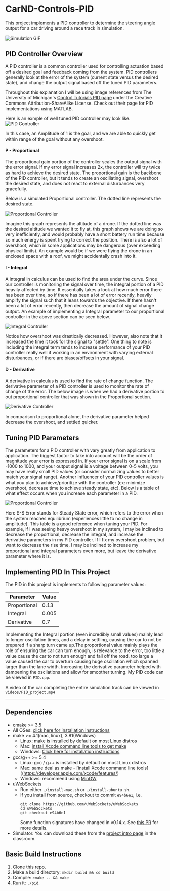 # CarND-Controls-PID
This project implements a PID controller to determine the steering angle output for a car driving around a race track in simulation.

![Simulation GIF](images/PID_simulation.gif)

## PID Controller Overview
A PID controller is a common controller used for controlling actuation based off a desired goal and feedback coming from the system. PID controllers generally look at the error of the system (current state versus the desired state), and change the output signal based off the tuned PID parameters.

Throughout this explanation I will be using image references from The University of Michigan's [Control Tutorials PID page](http://ctms.engin.umich.edu/) under the Creative Commons Attribution-ShareAlike License. Check out their page for PID implementations using MATLAB.

Here is an exmple of well tuned PID controller may look like.
![PID Controller](images/PID.png)

In this case, an Amplitude of 1 is the goal, and we are able to quickly get within range of the goal without any overshoot.

#### P - Proportional
The proportional gain portion of the controller scales the output signal with the error signal. If my error signal increases 2x, the controller will try twice as hard to achieve the desired state. The proportional gain is the backbone of the PID controller, but it tends to create an oscillating signal, overshoot the desired state, and does not react to external disturbances very gracefully.

Below is a simulated Proportional controller. The dotted line represents the desired state.

![Proportional Controller](images/PID_P_only.png)

Imagine this graph represents the altitude of a drone. If the dotted line was the desired altitude we wanted it to fly at, this graph shows we are doing so very inefficiently, and would probably have a short battery run time because so much energy is spent trying to correct the position. There is also a lot of overshoot, which in some applications may be dangerous (over exceeding physical limits). An example would be if we were flying the drone in an enclosed space with a roof, we might accidentally crash into it.

#### I - Integral
A integral in calculus can be used to find the area under the curve. Since our controller is monitoring the signal over time, the integral portion of a PID heavily affected by time. It essentially takes a look at how much error there has been over time, so if there has been a lot of error recently, heavily amplify the signal such that it leans towards the objective. If there hasn't been a lot of error recently, then decrease the amount of signal change output. An example of implementing a Integral parameter to our proportional controller in the above section can be seen below.

![Integral Controller](images/PID_PI_only.png)

Notice how overshoot was drastically decreased. However, also note that it increased the time it took for the signal to "settle". One thing to note is including the integral term tends to increase performance of your PID controller really well if working in an environment with varying external disturbances, or if there are biases/offsets in your signal.

#### D - Derivative
A derivative in calculus is used to find the rate of change function. The derivative parameter of a PID controller is used to monitor the rate of change of the error. The below image is when we had a derivative portion to out proportional controller that was shown in the Proportional section.


![Derivative Controller](images/PID_PD_only.png)

In comparison to proportional alone, the derivative parameter helped decrease the overshoot, and settled quicker.

## Tuning PID Parameters  
The parameters for a PID controller with vary greatly from application to application. The biggest factor to take into account will be the order of magnitude your error is expressed in. If your error signal is on a scale from -1000 to 1000, and your output signal is a voltage between 0-5 volts, you may have really small PID values (or consider normalizing values to better match your signal range). Another influencer of your PID controller values is what you plan to achieve/prioritize with the controller (ex: minimize overshoot, decrease time to achieve steady state, etc).  Below is a table of what effect occurs when you increase each parameter in a PID.

![Proportional Controller](images/PID_tuning.png)

Here S-S Error stands for Steady State error, which refers to the error when the system reaches equilibrium (experiences little to no change in amplitude). This table is a good reference when tuning your PID. For example, if I was seeing heavy overshoot in my system, I may be inclined to decrease the proportional, decrease the integral, and increase the derivative parameters in my PID controller. If I fix my overshoot problem, but want to decrease the rise time, I may be inclined to increase my proportional and integral parameters even more, but leave the derivative parameter where it is.  

## Implementing PID In This Project
The PID in this project is implements to following parameter values:

| Parameter  | Value  |
|-|-|
| Proportional  |  0.13 |
| Integral  | 0.005  |
| Derivative | 0.7  |

Implementing the Integral portion (even incredibly small values) mainly lead to longer oscillation times, and a delay in settling, causing the car to not be prepared if a sharp turn came up.The proportional value mainly plays the role of ensuring the car can turn enough, is relevance to the error, too little a value cause the car to not turn enough and fall off the road, too large a value caused the car to overturn causing huge oscillation which spanned larger than the lane width. Increasing the derivative parameter helped with dampening the oscilations and allow for smoother turning. My PID code can be viewed in `PID.cpp`.

A video of the car completing the entire simulation track can be viewed in `videos/PID_project.mp4`

---

## Dependencies

* cmake >= 3.5
 * All OSes: [click here for installation instructions](https://cmake.org/install/)
* make >= 4.1(mac, linux), 3.81(Windows)
  * Linux: make is installed by default on most Linux distros
  * Mac: [install Xcode command line tools to get make](https://developer.apple.com/xcode/features/)
  * Windows: [Click here for installation instructions](http://gnuwin32.sourceforge.net/packages/make.htm)
* gcc/g++ >= 5.4
  * Linux: gcc / g++ is installed by default on most Linux distros
  * Mac: same deal as make - [install Xcode command line tools]((https://developer.apple.com/xcode/features/)
  * Windows: recommend using [MinGW](http://www.mingw.org/)
* [uWebSockets](https://github.com/uWebSockets/uWebSockets)
  * Run either `./install-mac.sh` or `./install-ubuntu.sh`.
  * If you install from source, checkout to commit `e94b6e1`, i.e.
    ```
    git clone https://github.com/uWebSockets/uWebSockets
    cd uWebSockets
    git checkout e94b6e1
    ```
    Some function signatures have changed in v0.14.x. See [this PR](https://github.com/udacity/CarND-MPC-Project/pull/3) for more details.
* Simulator. You can download these from the [project intro page](https://github.com/udacity/self-driving-car-sim/releases) in the classroom.


## Basic Build Instructions

1. Clone this repo.
2. Make a build directory: `mkdir build && cd build`
3. Compile: `cmake .. && make`
4. Run it: `./pid`.
